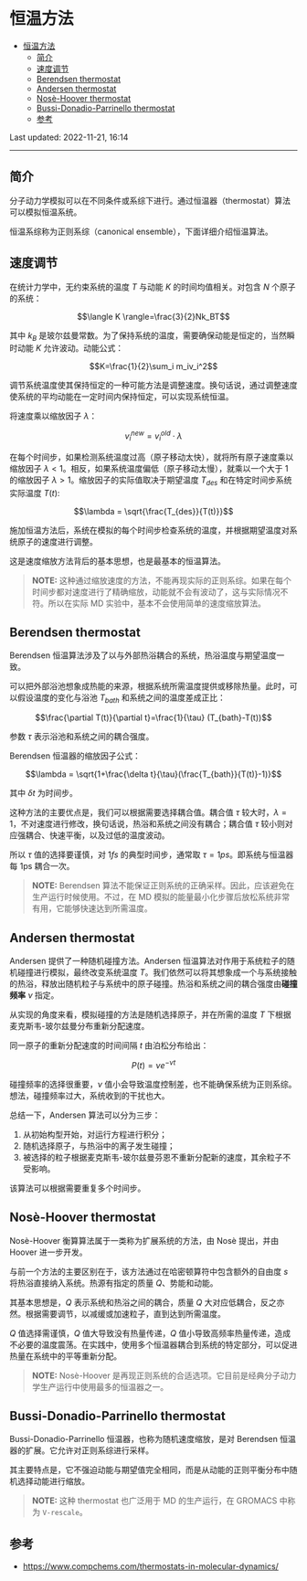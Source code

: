 # 恒温方法

- [恒温方法](#恒温方法)
  - [简介](#简介)
  - [速度调节](#速度调节)
  - [Berendsen thermostat](#berendsen-thermostat)
  - [Andersen thermostat](#andersen-thermostat)
  - [Nosè-Hoover thermostat](#nosè-hoover-thermostat)
  - [Bussi-Donadio-Parrinello thermostat](#bussi-donadio-parrinello-thermostat)
  - [参考](#参考)

Last updated: 2022-11-21, 16:14
****

## 简介

分子动力学模拟可以在不同条件或系综下进行。通过恒温器（thermostat）算法可以模拟恒温系统。

恒温系综称为正则系综（canonical ensemble），下面详细介绍恒温算法。

## 速度调节

在统计力学中，无约束系统的温度 $T$ 与动能 $K$ 的时间均值相关。对包含 $N$ 个原子的系统：

$$\langle K \rangle=\frac{3}{2}Nk_BT$$

其中 $k_B$ 是玻尔兹曼常数。为了保持系统的温度，需要确保动能是恒定的，当然瞬时动能 $K$ 允许波动。动能公式：

$$K=\frac{1}{2}\sum_i m_iv_i^2$$

调节系统温度使其保持恒定的一种可能方法是调整速度。换句话说，通过调整速度使系统的平均动能在一定时间内保持恒定，可以实现系统恒温。

将速度乘以缩放因子 $\lambda$：

$$v_i^{new}=v_i^{old}\cdot \lambda$$

在每个时间步，如果检测系统温度过高（原子移动太快），就将所有原子速度乘以缩放因子 $\lambda < 1$。相反，如果系统温度偏低（原子移动太慢），就乘以一个大于 1 的缩放因子 $\lambda > 1$。缩放因子的实际值取决于期望温度 $T_{des}$ 和在特定时间步系统实际温度 $T(t)$:

$$\lambda = \sqrt{\frac{T_{des}}{T(t)}}$$

施加恒温方法后，系统在模拟的每个时间步检查系统的温度，并根据期望温度对系统原子的速度进行调整。

这是速度缩放方法背后的基本思想，也是最基本的恒温算法。

> **NOTE:** 这种通过缩放速度的方法，不能再现实际的正则系综。如果在每个时间步都对速度进行了精确缩放，动能就不会有波动了，这与实际情况不符。所以在实际 MD 实验中，基本不会使用简单的速度缩放算法。

## Berendsen thermostat

Berendsen 恒温算法涉及了以与外部热浴耦合的系统，热浴温度与期望温度一致。

可以把外部浴池想象成热能的来源，根据系统所需温度提供或移除热量。此时，可以假设温度的变化与浴池 $T_{bath}$ 和系统之间的温度差成正比：

$$\frac{\partial T(t)}{\partial t}=\frac{1}{\tau} (T_{bath}-T(t))$$

参数 $\tau$ 表示浴池和系统之间的耦合强度。

Berendsen 恒温器的缩放因子公式：

$$\lambda = \sqrt{1+\frac{\delta t}{\tau}(\frac{T_{bath}}{T(t)}-1)}$$

其中 $\delta t$ 为时间步。

这种方法的主要优点是，我们可以根据需要选择耦合值。耦合值 $\tau$ 较大时，$\lambda=1$，不对速度进行修改，换句话说，热浴和系统之间没有耦合；耦合值 $\tau$ 较小则对应强耦合、快速平衡，以及过低的温度波动。

所以 $\tau$ 值的选择要谨慎，对 $1 fs$ 的典型时间步，通常取 $\tau=1ps$。即系统与恒温器每 1ps 耦合一次。

> **NOTE:** Berendsen 算法不能保证正则系统的正确采样。因此，应该避免在生产运行时候使用。不过，在 MD 模拟的能量最小化步骤后放松系统非常有用，它能够快速达到所需温度。

## Andersen thermostat

Andersen 提供了一种随机碰撞方法。Andersen 恒温算法对作用于系统粒子的随机碰撞进行模拟，最终改变系统温度 $T$。我们依然可以将其想象成一个与系统接触的热浴，释放出随机粒子与系统中的原子碰撞。热浴和系统之间的耦合强度由**碰撞频率** $\nu$ 指定。

从实现的角度来看，模拟碰撞的方法是随机选择原子，并在所需的温度 $T$ 下根据麦克斯韦-玻尔兹曼分布重新分配速度。

同一原子的重新分配速度的时间间隔 $t$ 由泊松分布给出：

$$P(t)=\nu e^{-\nu t}$$

碰撞频率的选择很重要，$\nu$ 值小会导致温度控制差，也不能确保系统为正则系综。想法，碰撞频率过大，系统收到的干扰也大。

总结一下，Andersen 算法可以分为三步：

1. 从初始构型开始，对运行方程进行积分；
2. 随机选择原子，与热浴中的离子发生碰撞；
3. 被选择的粒子根据麦克斯韦-玻尔兹曼芬恩不重新分配新的速度，其余粒子不受影响。

该算法可以根据需要重复多个时间步。

## Nosè-Hoover thermostat

Nosè-Hoover 衡算算法属于一类称为扩展系统的方法，由 Nosè 提出，并由 Hoover 进一步开发。

与前一个方法的主要区别在于，该方法通过在哈密顿算符中包含额外的自由度 $s$ 将热浴直接纳入系统。热源有指定的质量 $Q$、势能和动能。

其基本思想是，$Q$ 表示系统和热浴之间的耦合，质量 $Q$ 大对应低耦合，反之亦然。根据需要调节，以减缓或加速粒子，直到达到所需温度。

$Q$ 值选择需谨慎，$Q$ 值大导致没有热量传递，$Q$ 值小导致高频率热量传递，造成不必要的温度震荡。在实践中，使用多个恒温器耦合到系统的特定部分，可以促进热量在系统中的平等重新分配。

> **NOTE:** Nosè-Hoover 是再现正则系统的合适选项。它目前是经典分子动力学生产运行中使用最多的恒温器之一。

## Bussi-Donadio-Parrinello thermostat

Bussi-Donadio-Parrinello 恒温器，也称为随机速度缩放，是对 Berendsen 恒温器的扩展。它允许对正则系综进行采样。

其主要特点是，它不强迫动能与期望值完全相同，而是从动能的正则平衡分布中随机选择动能进行缩放。

> **NOTE:** 这种 thermostat 也广泛用于 MD 的生产运行，在 GROMACS 中称为 `V-rescale`。

## 参考

- https://www.compchems.com/thermostats-in-molecular-dynamics/
